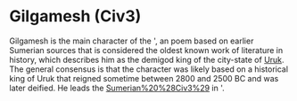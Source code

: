 # Gilgamesh (Civ3)

Gilgamesh is the main character of the ', an poem based on earlier Sumerian sources that is considered the oldest known work of literature in history, which describes him as the demigod king of the city-state of [Uruk](Uruk). The general consensus is that the character was likely based on a historical king of Uruk that reigned sometime between 2800 and 2500 BC and was later deified. He leads the [Sumerian%20%28Civ3%29](Sumerians) in '.